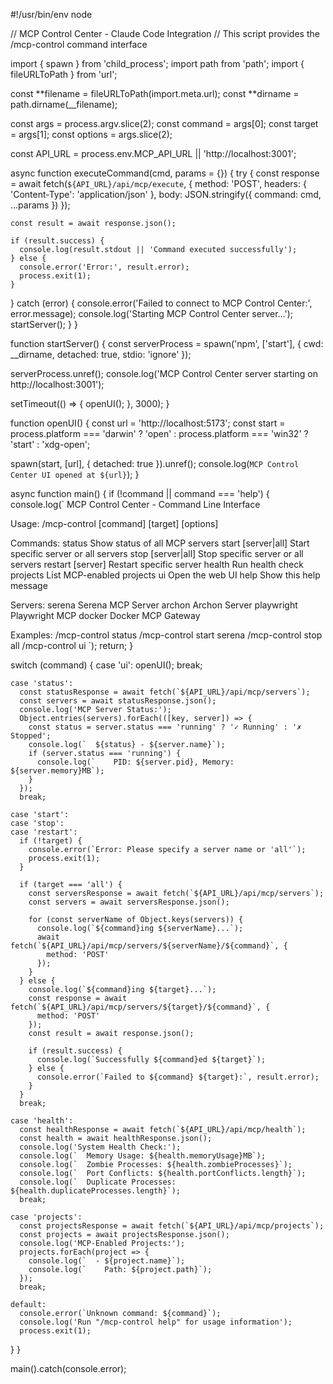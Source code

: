 #!/usr/bin/env node

// MCP Control Center - Claude Code Integration
// This script provides the /mcp-control command interface

import { spawn } from 'child_process';
import path from 'path';
import { fileURLToPath } from 'url';

const **filename = fileURLToPath(import.meta.url);
const **dirname = path.dirname(\_\_filename);

const args = process.argv.slice(2);
const command = args[0];
const target = args[1];
const options = args.slice(2);

const API_URL = process.env.MCP_API_URL || 'http://localhost:3001';

async function executeCommand(cmd, params = {}) {
try {
const response = await fetch(`${API_URL}/api/mcp/execute`, {
method: 'POST',
headers: { 'Content-Type': 'application/json' },
body: JSON.stringify({ command: cmd, ...params })
});

    const result = await response.json();

    if (result.success) {
      console.log(result.stdout || 'Command executed successfully');
    } else {
      console.error('Error:', result.error);
      process.exit(1);
    }

} catch (error) {
console.error('Failed to connect to MCP Control Center:', error.message);
console.log('Starting MCP Control Center server...');
startServer();
}
}

function startServer() {
const serverProcess = spawn('npm', ['start'], {
cwd: \_\_dirname,
detached: true,
stdio: 'ignore'
});

serverProcess.unref();
console.log('MCP Control Center server starting on http://localhost:3001');

setTimeout(() => {
openUI();
}, 3000);
}

function openUI() {
const url = 'http://localhost:5173';
const start = process.platform === 'darwin' ? 'open' :
process.platform === 'win32' ? 'start' : 'xdg-open';

spawn(start, [url], { detached: true }).unref();
console.log(`MCP Control Center UI opened at ${url}`);
}

async function main() {
if (!command || command === 'help') {
console.log(`
MCP Control Center - Command Line Interface

Usage: /mcp-control [command] [target] [options]

Commands:
status Show status of all MCP servers
start [server|all] Start specific server or all servers
stop [server|all] Stop specific server or all servers
restart [server] Restart specific server
health Run health check
projects List MCP-enabled projects
ui Open the web UI
help Show this help message

Servers:
serena Serena MCP Server
archon Archon Server
playwright Playwright MCP
docker Docker MCP Gateway

Examples:
/mcp-control status
/mcp-control start serena
/mcp-control stop all
/mcp-control ui
`);
return;
}

switch (command) {
case 'ui':
openUI();
break;

    case 'status':
      const statusResponse = await fetch(`${API_URL}/api/mcp/servers`);
      const servers = await statusResponse.json();
      console.log('MCP Server Status:');
      Object.entries(servers).forEach(([key, server]) => {
        const status = server.status === 'running' ? '✓ Running' : '✗ Stopped';
        console.log(`  ${status} - ${server.name}`);
        if (server.status === 'running') {
          console.log(`    PID: ${server.pid}, Memory: ${server.memory}MB`);
        }
      });
      break;

    case 'start':
    case 'stop':
    case 'restart':
      if (!target) {
        console.error(`Error: Please specify a server name or 'all'`);
        process.exit(1);
      }

      if (target === 'all') {
        const serversResponse = await fetch(`${API_URL}/api/mcp/servers`);
        const servers = await serversResponse.json();

        for (const serverName of Object.keys(servers)) {
          console.log(`${command}ing ${serverName}...`);
          await fetch(`${API_URL}/api/mcp/servers/${serverName}/${command}`, {
            method: 'POST'
          });
        }
      } else {
        console.log(`${command}ing ${target}...`);
        const response = await fetch(`${API_URL}/api/mcp/servers/${target}/${command}`, {
          method: 'POST'
        });
        const result = await response.json();

        if (result.success) {
          console.log(`Successfully ${command}ed ${target}`);
        } else {
          console.error(`Failed to ${command} ${target}:`, result.error);
        }
      }
      break;

    case 'health':
      const healthResponse = await fetch(`${API_URL}/api/mcp/health`);
      const health = await healthResponse.json();
      console.log('System Health Check:');
      console.log(`  Memory Usage: ${health.memoryUsage}MB`);
      console.log(`  Zombie Processes: ${health.zombieProcesses}`);
      console.log(`  Port Conflicts: ${health.portConflicts.length}`);
      console.log(`  Duplicate Processes: ${health.duplicateProcesses.length}`);
      break;

    case 'projects':
      const projectsResponse = await fetch(`${API_URL}/api/mcp/projects`);
      const projects = await projectsResponse.json();
      console.log('MCP-Enabled Projects:');
      projects.forEach(project => {
        console.log(`  - ${project.name}`);
        console.log(`    Path: ${project.path}`);
      });
      break;

    default:
      console.error(`Unknown command: ${command}`);
      console.log('Run "/mcp-control help" for usage information');
      process.exit(1);

}
}

main().catch(console.error);
